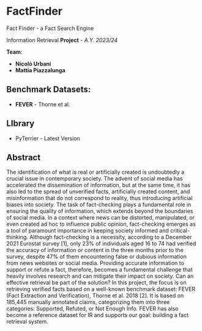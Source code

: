 # FactFinder
Fact Finder - a Fact Search Engine 

Information Retrieval **Project** - *A.Y. 2023/24*

**Team**:
*  **Nicolò Urbani** 
*  **Mattia Piazzalunga** 

## Benchmark Datasets:

*   **FEVER** - Thorne et al.

## LIbrary 
* PyTerrier - Latest Version 

## Abstract
The identification of what is real or artificially created is undoubtedly a crucial
issue in contemporary society. The advent of social media has accelerated the
dissemination of information, but at the same time, it has also led to the spread
of unverified facts, artificially created content, and misinformation that do not
correspond to reality, thus introducing artificial biases into society.
The task of fact-checking plays a fundamental role in ensuring the quality of
information, which extends beyond the boundaries of social media. In a context
where news can be distorted, manipulated, or even created ad hoc to influence
public opinion, fact-checking emerges as a tool of paramount importance in
keeping society informed and critical-thinking.
Although fact-checking is a necessity, according to a December 2021 Eurostat
survey [1], only 23% of individuals aged 16 to 74 had verified the accuracy of
information or content in the three months prior to the survey, despite 47% of
them encountering false or dubious information from news websites or social
media. Providing accurate information to support or refute a fact, therefore,
becomes a fundamental challenge that heavily involves research and can mitigate
their impact on society. Can an effective retrieval be part of the solution?
In this project, the focus is on retrieving verified facts based on a well-known
benchmark dataset: FEVER (Fact Extraction and Verification), Thorne et al.
2018 [2]. It is based on 185,445 manually annotated claims, categorizing them
into three categories: Supported, Refuted, or Not Enough Info. FEVER has
also become a reference dataset for IR and supports our goal: building a fact
retrieval system.







